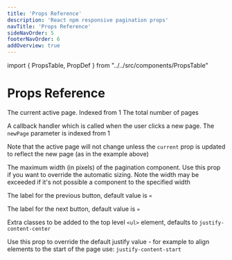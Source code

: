 ```yaml
---
title: 'Props Reference'
description: 'React npm responsive pagination props'
navTitle: 'Props Reference'
sideNavOrder: 5
footerNavOrder: 6
addOverview: true
---
```


import { PropsTable, PropDef } from "../../src/components/PropsTable"

# Props Reference

<PropsTable>
<PropDef name='current' type='number'>
The current active page. Indexed from 1
</PropDef>
<PropDef name='total' type='number' >
The total number of pages
</PropDef>
<PropDef name='onPageChange' type='(newPage: number) => void' >

A callback handler which is called when the user clicks a new page. The `newPage` parameter is indexed from 1

Note that the active page will not change unless the `current` prop is updated to reflect the new page (as in the example above)

</PropDef>
<PropDef name='maxWidth' type='number' defaultValue='undefined'>
The maximum width (in pixels) of the pagination component. Use this prop if you want to override the automatic sizing. Note the width may be exceeded if it's not possible a component to the specified width
</PropDef>
<PropDef name='previousLabel' type='string' defaultValue='«'>

The label for the previous button, default value is `«`

</PropDef>
<PropDef name='nextLabel' type='string' defaultValue='»'>

The label for the next button, default value is `»`

</PropDef>
<PropDef name='extraClassName' type='string' defaultValue='justify-content-center'>

Extra classes to be added to the top level `<ul>` element, defaults to `justify-content-center`

Use this prop to override the default justify value - for example to align elements to the start of the page use: `justify-content-start`

</PropDef>

</PropsTable>
